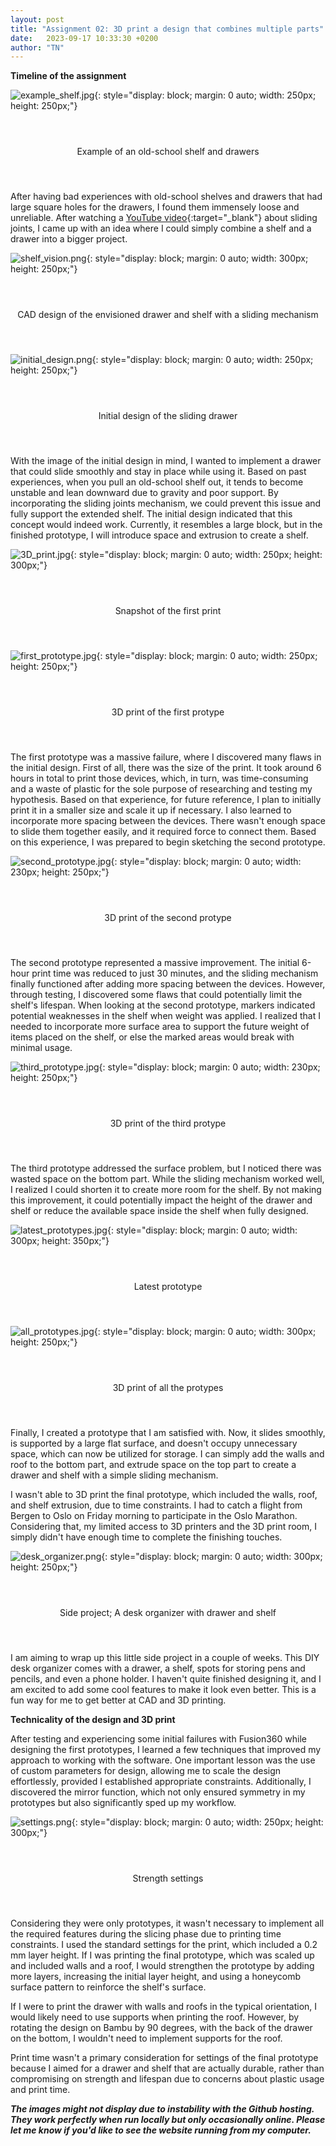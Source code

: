 ```yaml
---
layout: post
title: "Assignment 02: 3D print a design that combines multiple parts"
date:   2023-09-17 10:33:30 +0200
author: "TN"
---
```


**Timeline of the assignment**

![example_shelf.jpg](/files/example_shelf.jpg){: style="display: block; margin: 0 auto; width: 250px; height: 250px;"}

<div style="display: flex; justify-content: center; align-items: center; height: 100px;">
  <p>Example of an old-school shelf and drawers</p>
</div>

After having bad experiences with old-school shelves and drawers that had large square holes for the drawers, I found them immensely loose and unreliable. After watching a [YouTube video](https://www.youtube.com/watch?v=CQgpOVC5ZPc&ab_channel=OmegaFusion){:target="_blank"} about sliding joints, I came up with an idea where I could simply combine a shelf and a drawer into a bigger project.

![shelf_vision.png](/files/shelf_vision.png){: style="display: block; margin: 0 auto; width: 300px; height: 250px;"}

<div style="display: flex; justify-content: center; align-items: center; height: 100px;">
  <p>CAD design of the envisioned drawer and shelf with a sliding mechanism</p>
</div>

![initial_design.png](/files/initial_design.png){: style="display: block; margin: 0 auto; width: 250px; height: 250px;"}

<div style="display: flex; justify-content: center; align-items: center; height: 100px;">
  <p>Initial design of the sliding drawer</p>
</div>

With the image of the initial design in mind, I wanted to implement a drawer that could slide smoothly and stay in place while using it. Based on past experiences, when you pull an old-school shelf out, it tends to become unstable and lean downward due to gravity and poor support. By incorporating the sliding joints mechanism, we could prevent this issue and fully support the extended shelf. The initial design indicated that this concept would indeed work. Currently, it resembles a large block, but in the finished prototype, I will introduce space and extrusion to create a shelf.


![3D_print.jpg](/files/3D_print.jpg){: style="display: block; margin: 0 auto; width: 250px; height: 300px;"}

<div style="display: flex; justify-content: center; align-items: center; height: 100px;">
  <p>Snapshot of the first print</p>
</div>

![first_prototype.jpg](/files/first_prototype.jpg){: style="display: block; margin: 0 auto; width: 250px; height: 250px;"}

<div style="display: flex; justify-content: center; align-items: center; height: 100px;">
  <p>3D print of the first protype</p>
</div>

The first prototype was a massive failure, where I discovered many flaws in the initial design. First of all, there was the size of the print. It took around 6 hours in total to print those devices, which, in turn, was time-consuming and a waste of plastic for the sole purpose of researching and testing my hypothesis. Based on that experience, for future reference, I plan to initially print it in a smaller size and scale it up if necessary. I also learned to incorporate more spacing between the devices. There wasn't enough space to slide them together easily, and it required force to connect them. Based on this experience, I was prepared to begin sketching the second prototype.

![second_prototype.jpg](/files/second_prototype.jpg){: style="display: block; margin: 0 auto; width: 230px; height: 250px;"}

<div style="display: flex; justify-content: center; align-items: center; height: 100px;">
  <p>3D print of the second protype</p>
</div>

The second prototype represented a massive improvement. The initial 6-hour print time was reduced to just 30 minutes, and the sliding mechanism finally functioned after adding more spacing between the devices. However, through testing, I discovered some flaws that could potentially limit the shelf's lifespan. When looking at the second prototype, markers indicated potential weaknesses in the shelf when weight was applied. I realized that I needed to incorporate more surface area to support the future weight of items placed on the shelf, or else the marked areas would break with minimal usage.

![third_prototype.jpg](/files/third_prototype.jpg){: style="display: block; margin: 0 auto; width: 230px; height: 250px;"}

<div style="display: flex; justify-content: center; align-items: center; height: 100px;">
  <p>3D print of the third protype</p>
</div>

The third prototype addressed the surface problem, but I noticed there was wasted space on the bottom part. While the sliding mechanism worked well, I realized I could shorten it to create more room for the shelf. By not making this improvement, it could potentially impact the height of the drawer and shelf or reduce the available space inside the shelf when fully designed.

![latest_prototypes.jpg](/files/latest_prototype.jpg){: style="display: block; margin: 0 auto; width: 300px; height: 350px;"}

<div style="display: flex; justify-content: center; align-items: center; height: 100px;">
  <p>Latest prototype</p>
</div>

![all_prototypes.jpg](/files/all_prototypes.jpg){: style="display: block; margin: 0 auto; width: 300px; height: 250px;"}

<div style="display: flex; justify-content: center; align-items: center; height: 100px;">
  <p>3D print of all the protypes</p>
</div>

Finally, I created a prototype that I am satisfied with. Now, it slides smoothly, is supported by a large flat surface, and doesn't occupy unnecessary space, which can now be utilized for storage. I can simply add the walls and roof to the bottom part, and extrude space on the top part to create a drawer and shelf with a simple sliding mechanism.

I wasn't able to 3D print the final prototype, which included the walls, roof, and shelf extrusion, due to time constraints. I had to catch a flight from Bergen to Oslo on Friday morning to participate in the Oslo Marathon. Considering that, my limited access to 3D printers and the 3D print room, I simply didn't have enough time to complete the finishing touches.

![desk_organizer.png](/files/desk_organizer.png){: style="display: block; margin: 0 auto; width: 300px; height: 250px;"}

<div style="display: flex; justify-content: center; align-items: center; height: 100px;">
  <p>Side project; A desk organizer with drawer and shelf</p>
</div>

I am aiming to wrap up this little side project in a couple of weeks. This DIY desk organizer comes with a drawer, a shelf, spots for storing pens and pencils, and even a phone holder. I haven't quite finished designing it, and I am excited to add some cool features to make it look even better. This is a fun way for me to get better at CAD and 3D printing.

**Technicality of the design and 3D print**

After testing and experiencing some initial failures with Fusion360 while designing the first prototypes, I learned a few techniques that improved my approach to working with the software. One important lesson was the use of custom parameters for design, allowing me to scale the design effortlessly, provided I established appropriate constraints. Additionally, I discovered the mirror function, which not only ensured symmetry in my prototypes but also significantly sped up my workflow.

![settings.png](/files/settings.png){: style="display: block; margin: 0 auto; width: 250px; height: 300px;"}

<div style="display: flex; justify-content: center; align-items: center; height: 100px;">
  <p>Strength settings</p>
</div>

Considering they were only prototypes, it wasn't necessary to implement all the required features during the slicing phase due to printing time constraints. I used the standard settings for the print, which included a 0.2 mm layer height. If I was printing the final prototype, which was scaled up and included walls and a roof, I would strengthen the prototype by adding more layers, increasing the initial layer height, and using a honeycomb surface pattern to reinforce the shelf's surface.

If I were to print the drawer with walls and roofs in the typical orientation, I would likely need to use supports when printing the roof. However, by rotating the design on Bambu by 90 degrees, with the back of the drawer on the bottom, I wouldn't need to implement supports for the roof.

Print time wasn't a primary consideration for settings of the final prototype because I aimed for a drawer and shelf that are actually durable, rather than compromising on strength and lifespan due to concerns about plastic usage and print time.

***The images might not display due to instability with the Github hosting. They work perfectly when run locally but only occasionally  online. Please let me know if you'd like to see the website running from my computer.***